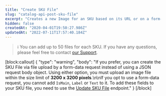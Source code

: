 ```yaml
---
title: "Create SKU File"
slug: "catalog-api-post-sku-file"
excerpt: "Creates a new Image for an SKU based on its URL or on a form-data request body. \r\n## Request body example\r\n\r\n```json\r\n{\r\n      \"IsMain\": true,\r\n      \"Label\": \"\",\r\n      \"Name\": \"Royal-Canin-Feline-Urinary-SO\",\r\n      \"Text\": null,\r\n      \"Url\": \"https://1.bp.blogspot.com/_SLQk9aAv9-o/S7NNbJPv7NI/AAAAAAAAAN8/V1LcO0ViDc4/s1600/waterbottle.jpg\"\r\n      \r\n}\r\n```\r\n\r\n## Response body example\r\n\r\n```json\r\n{\r\n      \"Id\": 503,\r\n      \"ArchiveId\": 155491,\r\n      \"SkuId\": 1,\r\n      \"Name\": \"Royal-Canin-Feline-Urinary-SO\",\r\n      \"IsMain\": true,\r\n      \"Label\": \"\"\r\n}\r\n```"
hidden: false
createdAt: "2020-04-01T19:50:27.986Z"
updatedAt: "2022-07-11T17:57:40.184Z"
---
```

> ℹ️️ You can add up to 50 files for each SKU. If you have any questions, please feel free to contact [our Support](https://support.vtex.com/hc/en-us/requests).

[block:callout]
{
  "type": "warning",
  "body": "If you prefer, you can create the SKU File via file upload by a form-data request instead of using a JSON request body object. Using either option, you must upload an image file within the size limit of **3200 x 3200 pixels**.\n\nIf you opt to use a form-data request, you cannot add `IsMain`, `Label` or `Text` to it. To add these fields to your SKU file, you need to use the [Update SKU File](https://developers.vtex.com/vtex-developer-docs/reference/catalog-api-put-sku-file) endpoint."
}
[/block]